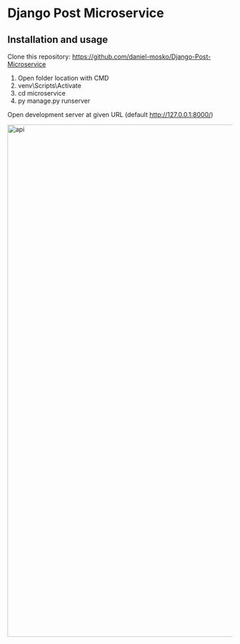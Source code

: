# Django Post Microservice

## Installation and usage

Clone this repository: https://github.com/daniel-mosko/Django-Post-Microservice

1. Open folder location with CMD
2. venv\Scripts\Activate
3. cd microservice
4. py manage.py runserver

Open development server at given URL (default http://127.0.0.1:8000/)

<img width="1148" alt="api" src="https://user-images.githubusercontent.com/59666997/177010869-06ca7908-7450-4453-9a8a-00f5ea35cdde.png">
